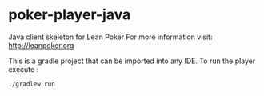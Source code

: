 poker-player-java
=================

Java client skeleton for Lean Poker
For more information visit: http://leanpoker.org

This is a gradle project that can be imported into any IDE. To run the player execute :

`./gradlew run`
